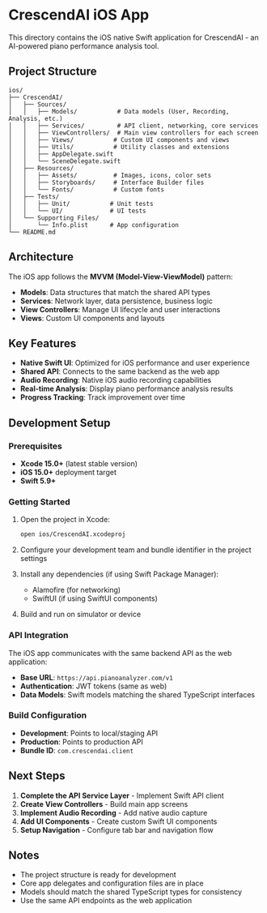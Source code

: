 # CrescendAI iOS App

This directory contains the iOS native Swift application for CrescendAI - an AI-powered piano performance analysis tool.

## Project Structure

```
ios/
├── CrescendAI/
│   ├── Sources/
│   │   ├── Models/           # Data models (User, Recording, Analysis, etc.)
│   │   ├── Services/         # API client, networking, core services
│   │   ├── ViewControllers/  # Main view controllers for each screen
│   │   ├── Views/           # Custom UI components and views
│   │   ├── Utils/           # Utility classes and extensions
│   │   ├── AppDelegate.swift
│   │   └── SceneDelegate.swift
│   ├── Resources/
│   │   ├── Assets/          # Images, icons, color sets
│   │   ├── Storyboards/     # Interface Builder files
│   │   └── Fonts/           # Custom fonts
│   ├── Tests/
│   │   ├── Unit/           # Unit tests
│   │   └── UI/             # UI tests
│   └── Supporting Files/
│       └── Info.plist      # App configuration
└── README.md
```

## Architecture

The iOS app follows the **MVVM (Model-View-ViewModel)** pattern:

- **Models**: Data structures that match the shared API types
- **Services**: Network layer, data persistence, business logic
- **View Controllers**: Manage UI lifecycle and user interactions
- **Views**: Custom UI components and layouts

## Key Features

- **Native Swift UI**: Optimized for iOS performance and user experience
- **Shared API**: Connects to the same backend as the web app
- **Audio Recording**: Native iOS audio recording capabilities
- **Real-time Analysis**: Display piano performance analysis results
- **Progress Tracking**: Track improvement over time

## Development Setup

### Prerequisites

- **Xcode 15.0+** (latest stable version)
- **iOS 15.0+** deployment target
- **Swift 5.9+**

### Getting Started

1. Open the project in Xcode:
   ```bash
   open ios/CrescendAI.xcodeproj
   ```

2. Configure your development team and bundle identifier in the project settings

3. Install any dependencies (if using Swift Package Manager):
   - Alamofire (for networking)
   - SwiftUI (if using SwiftUI components)

4. Build and run on simulator or device

### API Integration

The iOS app communicates with the same backend API as the web application:

- **Base URL**: `https://api.pianoanalyzer.com/v1`
- **Authentication**: JWT tokens (same as web)
- **Data Models**: Swift models matching the shared TypeScript interfaces

### Build Configuration

- **Development**: Points to local/staging API
- **Production**: Points to production API
- **Bundle ID**: `com.crescendai.client`

## Next Steps

1. **Complete the API Service Layer** - Implement Swift API client
2. **Create View Controllers** - Build main app screens
3. **Implement Audio Recording** - Add native audio capture
4. **Add UI Components** - Create custom Swift UI components
5. **Setup Navigation** - Configure tab bar and navigation flow

## Notes

- The project structure is ready for development
- Core app delegates and configuration files are in place
- Models should match the shared TypeScript types for consistency
- Use the same API endpoints as the web application
